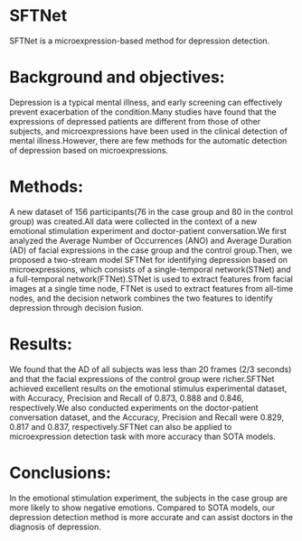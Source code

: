 # SFTNet
SFTNet is a microexpression-based method for depression detection.
# Background and objectives: 
Depression is a typical mental illness, and early screening can effectively prevent exacerbation of the condition.Many studies have found that the expressions of depressed patients are different from those of other subjects, and microexpressions have been used in the clinical detection of mental illness.However, there are few methods for the automatic detection of depression based on microexpressions.

# Methods: 
A new dataset of 156 participants(76 in the case group and 80 in the control group) was created.All data were collected in the context of a new emotional stimulation experiment and doctor-patient conversation.We first analyzed the Average Number of Occurrences (ANO) and Average Duration (AD) of facial expressions in the case group and the control group.Then, we proposed a two-stream model SFTNet for identifying depression based on microexpressions, which consists of a single-temporal network(STNet) and a full-temporal network(FTNet).STNet is used to extract features from facial images at a single time node, FTNet is used to extract features from all-time nodes, and the decision network combines the two features to identify depression through decision fusion. 

# Results:
We found that the AD of all subjects was less than 20 frames (2/3 seconds) and that the facial expressions of the control group were richer.SFTNet achieved excellent results on the emotional stimulus experimental dataset, with Accuracy, Precision and Recall of 0.873, 0.888 and 0.846, respectively.We also conducted experiments on the doctor-patient conversation dataset, and the Accuracy, Precision and Recall were 0.829, 0.817 and 0.837, respectively.SFTNet can also be applied to microexpression detection task with more accuracy than SOTA models.

# Conclusions: 
In the emotional stimulation experiment, the subjects in the case group are more likely to show negative emotions. Compared to SOTA models, our depression detection method is more accurate and can assist doctors in the diagnosis of depression.
